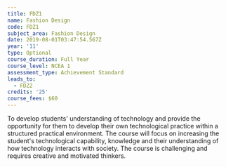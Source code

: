 ```yaml
---
title: FDZ1
name: Fashion Design
code: FDZ1
subject_area: Fashion Design
date: 2019-08-01T03:47:54.567Z
year: '11'
type: Optional
course_duration: Full Year
course_level: NCEA 1
assessment_type: Achievement Standard
leads_to:
  - FDZ2
credits: '25'
course_fees: $60
---
```

To develop students' understanding of technology and provide the opportunity for them to develop their own technological practice within a structured practical environment. The course will focus on increasing the student's technological capability, knowledge and their understanding of how technology interacts with society. The course is challenging and requires creative and motivated thinkers.
